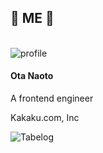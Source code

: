 <!-- classes: profile -->
<section>

## &#x1f4aa; ME &#x1f4aa;

<br />

<div class="profile">
  <img src="https://s.gravatar.com/avatar/83e73331a769d5af2859681fbec1d9b2?size=200&default=retro" alt="profile" class="profile-avatar" />
  <h4 class="profile-name">Ota Naoto</h4>
  <div class="sns-list">
    <div class="sns-list">
      <a href="https://twitter.com/hagevvashi_d" target="_blank">
        <i class="fab fa-twitter"></i>
      </a>
      <a href="https://github.com/hagevvashi" target="_blank">
        <i class="fab fa-github"></i>
      </a>
    </div>
  </div>
  <div class="profile-info">
    <p>A frontend engineer</p>
    <p>Kakaku.com, Inc</p>
    <p><img src="https://tblg.k-img.com/images/restaurant/logo/logo_tabelog_white.svg?1547477433" alt="Tabelog" /></p>
  </div>
</div>

</section>
